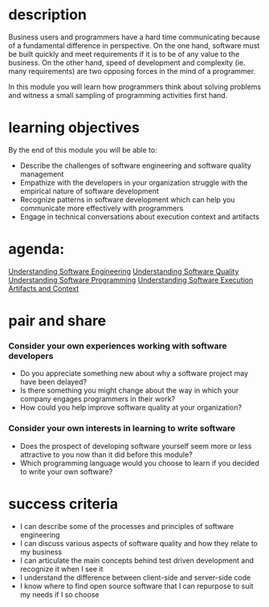 # description

Business users and programmers have a hard time communicating because of a fundamental difference in perspective.  On the one hand, software must be built quickly and meet requirements if it is to be of any value to the business.  On the other hand, speed of development and complexity (ie. many requirements) are two opposing forces in the mind of a programmer.

In this module you will learn how programmers think about solving problems and witness a small sampling of programming activities first hand.

# learning objectives

By the end of this module you will be able to:

- Describe the challenges of software engineering and software quality management
- Empathize with the developers in your organization struggle with the empirical nature of software development
- Recognize patterns in software development which can help you communicate more effectively with programmers
- Engage in technical conversations about execution context and artifacts

# agenda:

[Understanding Software Engineering](/activity-4-1)
[Understanding Software Quality](/activity-4-2)
[Understanding Software Programming](/activity-4-3)
[Understanding Software Execution Artifacts and Context](/activity-4-4)

# pair and share

### Consider your own experiences working with software developers

- Do you appreciate something new about why a software project may have been delayed?
- Is there something you might change about the way in which your company engages programmers in their work?
- How could you help improve software quality at your organization?

### Consider your own interests in learning to write software

- Does the prospect of developing software yourself seem more or less attractive to you now than it did before this module?
- Which programming language would you choose to learn if you decided to write your own software?

# success criteria

- I can describe some of the processes and principles of software engineering 
- I can discuss various aspects of software quality and how they relate to my business
- I can articulate the main concepts behind test driven development and recognize it when I see it
- I understand the difference between client-side and server-side code
- I know where to find open source software that I can repurpose to suit my needs if I so choose
